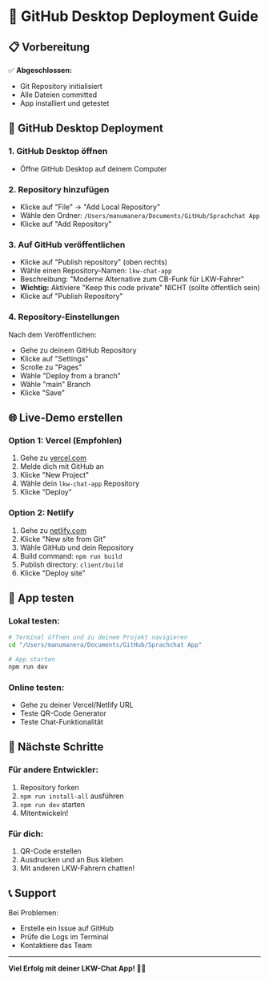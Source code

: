 # 🚀 GitHub Desktop Deployment Guide

## 📋 Vorbereitung

✅ **Abgeschlossen:**
- Git Repository initialisiert
- Alle Dateien committed
- App installiert und getestet

## 🔄 GitHub Desktop Deployment

### 1. GitHub Desktop öffnen
- Öffne GitHub Desktop auf deinem Computer

### 2. Repository hinzufügen
- Klicke auf "File" → "Add Local Repository"
- Wähle den Ordner: `/Users/manumanera/Documents/GitHub/Sprachchat App`
- Klicke auf "Add Repository"

### 3. Auf GitHub veröffentlichen
- Klicke auf "Publish repository" (oben rechts)
- Wähle einen Repository-Namen: `lkw-chat-app`
- Beschreibung: "Moderne Alternative zum CB-Funk für LKW-Fahrer"
- **Wichtig:** Aktiviere "Keep this code private" NICHT (sollte öffentlich sein)
- Klicke auf "Publish Repository"

### 4. Repository-Einstellungen
Nach dem Veröffentlichen:
- Gehe zu deinem GitHub Repository
- Klicke auf "Settings"
- Scrolle zu "Pages"
- Wähle "Deploy from a branch"
- Wähle "main" Branch
- Klicke "Save"

## 🌐 Live-Demo erstellen

### Option 1: Vercel (Empfohlen)
1. Gehe zu [vercel.com](https://vercel.com)
2. Melde dich mit GitHub an
3. Klicke "New Project"
4. Wähle dein `lkw-chat-app` Repository
5. Klicke "Deploy"

### Option 2: Netlify
1. Gehe zu [netlify.com](https://netlify.com)
2. Klicke "New site from Git"
3. Wähle GitHub und dein Repository
4. Build command: `npm run build`
5. Publish directory: `client/build`
6. Klicke "Deploy site"

## 📱 App testen

### Lokal testen:
```bash
# Terminal öffnen und zu deinem Projekt navigieren
cd "/Users/manumanera/Documents/GitHub/Sprachchat App"

# App starten
npm run dev
```

### Online testen:
- Gehe zu deiner Vercel/Netlify URL
- Teste QR-Code Generator
- Teste Chat-Funktionalität

## 🔧 Nächste Schritte

### Für andere Entwickler:
1. Repository forken
2. `npm run install-all` ausführen
3. `npm run dev` starten
4. Mitentwickeln!

### Für dich:
1. QR-Code erstellen
2. Ausdrucken und an Bus kleben
3. Mit anderen LKW-Fahrern chatten!

## 📞 Support

Bei Problemen:
- Erstelle ein Issue auf GitHub
- Prüfe die Logs im Terminal
- Kontaktiere das Team

---

**Viel Erfolg mit deiner LKW-Chat App! 🚛💬** 